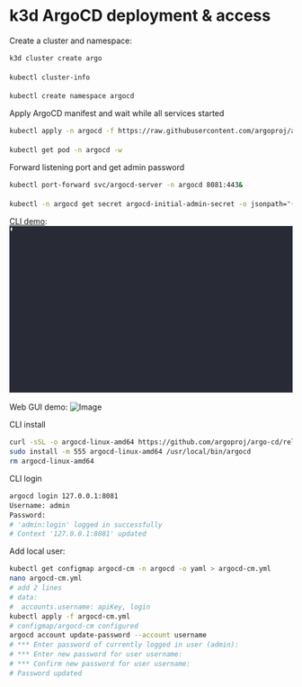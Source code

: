 # k3d ArgoCD deployment & access

Create a cluster and namespace:

```bash
k3d cluster create argo

kubectl cluster-info

kubectl create namespace argocd
```

Apply ArgoCD manifest and wait while all services started

```bash
kubectl apply -n argocd -f https://raw.githubusercontent.com/argoproj/argo-cd/stable/manifests/install.yaml

kubectl get pod -n argocd -w
```

Forward listening port and get admin password

```bash
kubectl port-forward svc/argocd-server -n argocd 8081:443&

kubectl -n argocd get secret argocd-initial-admin-secret -o jsonpath="{.data.password}"|base64 -d;echo
```

[CLI demo](https://asciinema.org/a/AeCEtyx1g6qNFwD5j05XJNEfO):
![Image](.data/ArgoCD_install_demo.gif)

Web GUI demo:
![Image](.data/ArgoCD_WEB_GUI_demo.gif)

CLI install

```bash
curl -sSL -o argocd-linux-amd64 https://github.com/argoproj/argo-cd/releases/latest/download/argocd-linux-amd64
sudo install -m 555 argocd-linux-amd64 /usr/local/bin/argocd
rm argocd-linux-amd64
```

CLI login

```bash
argocd login 127.0.0.1:8081
Username: admin
Password: 
# 'admin:login' logged in successfully
# Context '127.0.0.1:8081' updated
```

Add local user:

```bash
kubectl get configmap argocd-cm -n argocd -o yaml > argocd-cm.yml
nano argocd-cm.yml
# add 2 lines
# data:
#  accounts.username: apiKey, login
kubectl apply -f argocd-cm.yml
# configmap/argocd-cm configured
argocd account update-password --account username
# *** Enter password of currently logged in user (admin): 
# *** Enter new password for user username: 
# *** Confirm new password for user username: 
# Password updated
```
